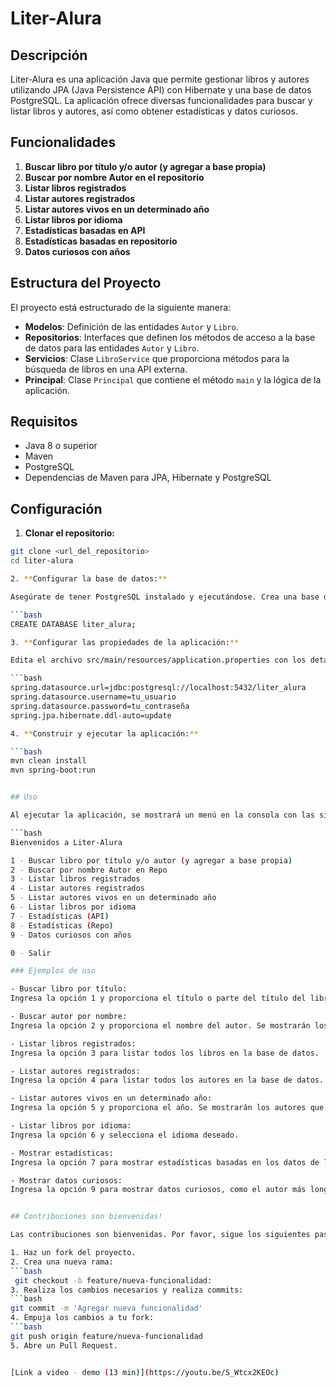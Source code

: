 # Liter-Alura

## Descripción

Liter-Alura es una aplicación Java que permite gestionar libros y autores utilizando JPA (Java Persistence API) con Hibernate y una base de datos PostgreSQL. La aplicación ofrece diversas funcionalidades para buscar y listar libros y autores, así como obtener estadísticas y datos curiosos.

## Funcionalidades

1. **Buscar libro por título y/o autor (y agregar a base propia)**
2. **Buscar por nombre Autor en el repositorio**
3. **Listar libros registrados**
4. **Listar autores registrados**
5. **Listar autores vivos en un determinado año**
6. **Listar libros por idioma**
7. **Estadísticas basadas en API**
8. **Estadísticas basadas en repositorio**
9. **Datos curiosos con años**

## Estructura del Proyecto

El proyecto está estructurado de la siguiente manera:

- **Modelos**: Definición de las entidades `Autor` y `Libro`.
- **Repositorios**: Interfaces que definen los métodos de acceso a la base de datos para las entidades `Autor` y `Libro`.
- **Servicios**: Clase `LibroService` que proporciona métodos para la búsqueda de libros en una API externa.
- **Principal**: Clase `Principal` que contiene el método `main` y la lógica de la aplicación.

## Requisitos

- Java 8 o superior
- Maven
- PostgreSQL
- Dependencias de Maven para JPA, Hibernate y PostgreSQL

## Configuración

1. **Clonar el repositorio:**

```bash
git clone <url_del_repositorio>
cd liter-alura

2. **Configurar la base de datos:**

Asegúrate de tener PostgreSQL instalado y ejecutándose. Crea una base de datos para la aplicación.

```bash
CREATE DATABASE liter_alura;

3. **Configurar las propiedades de la aplicación:**

Edita el archivo src/main/resources/application.properties con los detalles de tu base de datos

```bash
spring.datasource.url=jdbc:postgresql://localhost:5432/liter_alura
spring.datasource.username=tu_usuario
spring.datasource.password=tu_contraseña
spring.jpa.hibernate.ddl-auto=update

4. **Construir y ejecutar la aplicación:**

```bash
mvn clean install
mvn spring-boot:run


## Uso

Al ejecutar la aplicación, se mostrará un menú en la consola con las siguientes opciones:

```bash
Bienvenidos a Liter-Alura

1 - Buscar libro por título y/o autor (y agregar a base propia)
2 - Buscar por nombre Autor en Repo
3 - Listar libros registrados
4 - Listar autores registrados
5 - Listar autores vivos en un determinado año
6 - Listar libros por idioma
7 - Estadísticas (API)
8 - Estadísticas (Repo)
9 - Datos curiosos con años

0 - Salir

### Ejemplos de uso

- Buscar libro por título:
Ingresa la opción 1 y proporciona el título o parte del título del libro. Si se encuentran resultados, se agregarán a la base de datos.

- Buscar autor por nombre:
Ingresa la opción 2 y proporciona el nombre del autor. Se mostrarán los autores que coincidan con la búsqueda.

- Listar libros registrados:
Ingresa la opción 3 para listar todos los libros en la base de datos.

- Listar autores registrados:
Ingresa la opción 4 para listar todos los autores en la base de datos.

- Listar autores vivos en un determinado año:
Ingresa la opción 5 y proporciona el año. Se mostrarán los autores que estaban vivos en ese año.

- Listar libros por idioma:
Ingresa la opción 6 y selecciona el idioma deseado.

- Mostrar estadísticas:
Ingresa la opción 7 para mostrar estadísticas basadas en los datos de la API o la opción 8 para estadísticas basadas en el repositorio.

- Mostrar datos curiosos:
Ingresa la opción 9 para mostrar datos curiosos, como el autor más longevo.


## Contribuciones son bienvenidas!

Las contribuciones son bienvenidas. Por favor, sigue los siguientes pasos:

1. Haz un fork del proyecto.
2. Crea una nueva rama:
```bash
 git checkout -b feature/nueva-funcionalidad:
3. Realiza los cambios necesarios y realiza commits:
```bash
git commit -m 'Agregar nueva funcionalidad'
4. Empuja los cambios a tu fork:
```bash
git push origin feature/nueva-funcionalidad
5. Abre un Pull Request.


[Link a video - demo (13 min)](https://youtu.be/S_Wtcx2KEOc)
